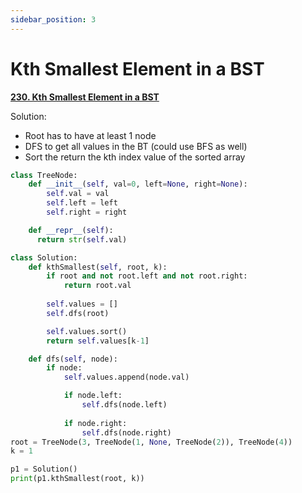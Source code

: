 ```yaml
---
sidebar_position: 3
---
```


# Kth Smallest Element in a BST

**[230. Kth Smallest Element in a BST](https://leetcode.com/problems/kth-smallest-element-in-a-bst/)**

Solution:
 - Root has to have at least 1 node
 - DFS to get all values in the BT (could use BFS as well)
 - Sort the return the kth index value of the sorted array

```python title="Output: 1"
class TreeNode:
    def __init__(self, val=0, left=None, right=None):
        self.val = val
        self.left = left
        self.right = right

    def __repr__(self):
      return str(self.val)

class Solution:
    def kthSmallest(self, root, k):
        if root and not root.left and not root.right:
            return root.val
        
        self.values = []
        self.dfs(root)

        self.values.sort()
        return self.values[k-1]

    def dfs(self, node):
        if node:
            self.values.append(node.val)

            if node.left:
                self.dfs(node.left)
            
            if node.right:
                self.dfs(node.right)
root = TreeNode(3, TreeNode(1, None, TreeNode(2)), TreeNode(4)) 
k = 1

p1 = Solution()
print(p1.kthSmallest(root, k))
```